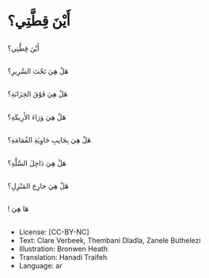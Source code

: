 # أَيْنَ قِطَّتِي؟

##
أَيْنَ قِطَّتِي؟

##
هَلْ هِيَ تَحْتَ السَّرِيرِ؟

##
هَلْ هِيَ فَوْقَ الخِزَانَةِ؟

##
هَلْ هِيَ وَرَاءَ الأَرِيكَةِ؟

##
هَلْ هِيَ بِجَانِبِ حَاوِيَةِ القُمَامَةِ؟

##
هَلْ هِيَ دَاخِلَ السَّلَّةِ؟

##
هَلْ هِيَ خارِجَ المَنْزِلِ؟

##
! هَا هِيَ

##
* License: [CC-BY-NC]
* Text: Clare Verbeek, Thembani Dladla, Zanele Buthelezi
* Illustration: Bronwen Heath
* Translation: Hanadi Traifeh
* Language: ar
